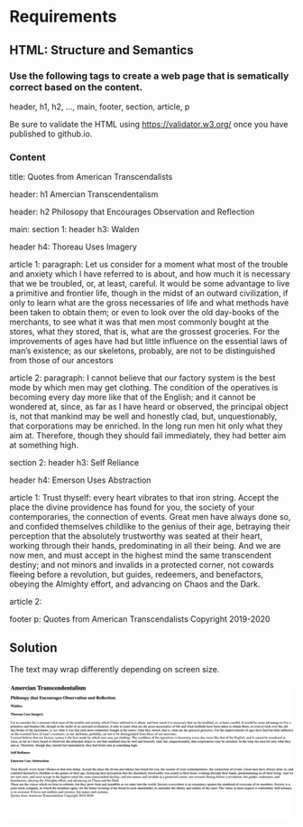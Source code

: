# Requirements
## HTML: Structure and Semantics

### Use the following tags to create a web page that is sematically correct based on the content. 

header, h1, h2, ..., main, footer, section, article, p

Be sure to validate the HTML using https://validator.w3.org/ once you have published to github.io.



### Content
title: Quotes from American Transcendalists

header: h1 Amercian Transcendentalism

header: h2 Philosopy that Encourages Observation and Reflection

main: 
section 1: 
header h3: Walden

header h4: Thoreau Uses Imagery

article 1: 
paragraph: Let us consider for a moment what most of the trouble and anxiety which I have referred to is about, and how much it is necessary that we be troubled, or, at least, careful. It would be some advantage to live a primitive and frontier life, though in the midst of an outward civilization, if only to learn what are the gross necessaries of life and what methods have been taken to obtain them; or even to look over the old day-books of the merchants, to see what it was that men most commonly bought at the stores, what they stored, that is, what are the grossest groceries. For the improvements of ages have had but little influence on the essential laws of man’s existence; as our skeletons, probably, are not to be distinguished from those of our ancestors

article 2: 
paragraph: I cannot believe that our factory system is the best mode by which men may get clothing. The condition of the operatives is becoming every day more like that of the English; and it cannot be wondered at, since, as far as I have heard or observed, the principal object is, not that mankind may be well and honestly clad, but, unquestionably, that corporations may be enriched. In the long run men hit only what they aim at. Therefore, though they should fail immediately, they had better aim at something high.

section 2: 
header h3: Self Reliance

header h4: Emerson Uses Abstraction

article 1:  Trust thyself: every heart vibrates to that iron string. Accept the place the divine providence has found for you, the society of your contemporaries, the connection of events. Great men have always done so, and confided themselves childlike to the genius of their age, betraying their perception that the absolutely trustworthy was seated at their heart, working through their hands, predominating in all their being. And we are now men, and must accept in the highest mind the same transcendent destiny; and not minors and invalids in a protected corner, not cowards fleeing before a revolution, but guides, redeemers, and benefactors, obeying the Almighty effort, and advancing on Chaos and the Dark.

article 2:  




footer p:  Quotes from American Transcendalists Copyright 2019-2020

## Solution  

The text may wrap differently depending on screen size.  

![Semantic HTML](images/html-semantics.png)